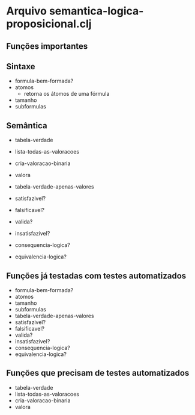 # Arquivo semantica-logica-proposicional.clj

## Funções importantes

## Sintaxe

- formula-bem-formada?
- atomos
  - retorna os átomos de uma fórmula
- tamanho
- subformulas

## Semântica

- tabela-verdade
- lista-todas-as-valoracoes
- cria-valoracao-binaria
- valora

- tabela-verdade-apenas-valores
- satisfazivel?
- falsificavel?
- valida?
- insatisfazivel?
- consequencia-logica?
- equivalencia-logica?

## Funções já testadas com testes automatizados

- formula-bem-formada?
- atomos
- tamanho
- subformulas
- tabela-verdade-apenas-valores
- satisfazivel?
- falsificavel?
- valida?
- insatisfazivel?
- consequencia-logica?
- equivalencia-logica?

## Funções que precisam de testes automatizados

- tabela-verdade
- lista-todas-as-valoracoes
- cria-valoracao-binaria
- valora
